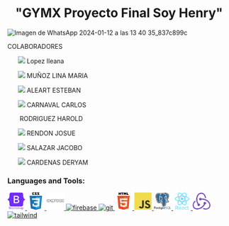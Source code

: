 <h1 align="center"> "GYMX Proyecto Final Soy Henry"</h1>

![Imagen de WhatsApp 2024-01-12 a las 13 40 35_837c899c](https://github.com/PHRCOOK/GYMX-PF-GRUPO-02/assets/128660982/3ba2b9eb-06fe-4b47-88f4-edc527fa1721)


<p align="left">
  COLABORADORES
  <ul> <img src = "https://avatars.githubusercontent.com/u/90331015?v=4" width= "25px"> Lopez Ileana</ul>
  <ul> <img src = "https://avatars.githubusercontent.com/u/136647904?v=4" width= "25px"> MUÑOZ LINA MARIA</ul>
  <ul> <img src = "https://avatars.githubusercontent.com/u/132298053?v=4" width= "25px"> ALEART ESTEBAN</ul>
  <ul> <img src = "https://avatars.githubusercontent.com/u/136769497?v=4" width= "25px"> CARNAVAL CARLOS</ul>
  <ul> <img src = "" width= "25px"> RODRIGUEZ HAROLD</ul>
  <ul> <img src = "https://avatars.githubusercontent.com/u/72944648?v=4" width= "25px"> RENDON JOSUE</ul>
  <ul> <img src = "https://avatars.githubusercontent.com/u/131895863?v=4" width= "25px"> SALAZAR JACOBO</ul>
  <ul> <img src = "https://avatars.githubusercontent.com/u/120273222?v=4" width= "25px"> CARDENAS DERYAM</ul>
</p>

<h3 align="left">Languages and Tools:</h3>
<p align="left"> <a href="https://getbootstrap.com" target="_blank" rel="noreferrer"> <img src="https://raw.githubusercontent.com/devicons/devicon/master/icons/bootstrap/bootstrap-plain-wordmark.svg" alt="bootstrap" width="40" height="40"/> </a> <a href="https://www.w3schools.com/css/" target="_blank" rel="noreferrer"> <img src="https://raw.githubusercontent.com/devicons/devicon/master/icons/css3/css3-original-wordmark.svg" alt="css3" width="40" height="40"/> </a> <a href="https://expressjs.com" target="_blank" rel="noreferrer"> <img src="https://raw.githubusercontent.com/devicons/devicon/master/icons/express/express-original-wordmark.svg" alt="express" width="40" height="40"/> </a> <a href="https://firebase.google.com/" target="_blank" rel="noreferrer"> <img src="https://www.vectorlogo.zone/logos/firebase/firebase-icon.svg" alt="firebase" width="40" height="40"/> </a> <a href="https://git-scm.com/" target="_blank" rel="noreferrer"> <img src="https://www.vectorlogo.zone/logos/git-scm/git-scm-icon.svg" alt="git" width="40" height="40"/> </a> <a href="https://www.w3.org/html/" target="_blank" rel="noreferrer"> <img src="https://raw.githubusercontent.com/devicons/devicon/master/icons/html5/html5-original-wordmark.svg" alt="html5" width="40" height="40"/> </a> <a href="https://developer.mozilla.org/en-US/docs/Web/JavaScript" target="_blank" rel="noreferrer"> <img src="https://raw.githubusercontent.com/devicons/devicon/master/icons/javascript/javascript-original.svg" alt="javascript" width="40" height="40"/> </a> <a href="https://www.postgresql.org" target="_blank" rel="noreferrer"> <img src="https://raw.githubusercontent.com/devicons/devicon/master/icons/postgresql/postgresql-original-wordmark.svg" alt="postgresql" width="40" height="40"/> </a> <a href="https://reactjs.org/" target="_blank" rel="noreferrer"> <img src="https://raw.githubusercontent.com/devicons/devicon/master/icons/react/react-original-wordmark.svg" alt="react" width="40" height="40"/> </a> <a href="https://redux.js.org" target="_blank" rel="noreferrer"> <img src="https://raw.githubusercontent.com/devicons/devicon/master/icons/redux/redux-original.svg" alt="redux" width="40" height="40"/> </a> <a href="https://tailwindcss.com/" target="_blank" rel="noreferrer"> <img src="https://www.vectorlogo.zone/logos/tailwindcss/tailwindcss-icon.svg" alt="tailwind" width="40" height="40"/> </a> </p>
